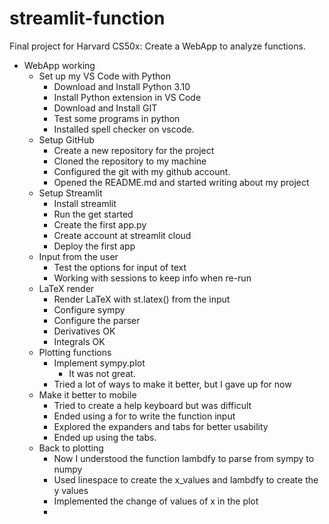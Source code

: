 # streamlit-function
Final project for Harvard CS50x: Create a WebApp to analyze functions.

- WebApp working
    - Set up my VS Code with Python
        - Download and Install Python 3.10
        - Install Python extension in VS Code
        - Download and Install GIT
        - Test some programs in python
        - Installed spell checker on vscode.
    - Setup GitHub
        - Create a new repository for the project
        - Cloned the repository to my machine
        - Configured the git with my github account.
        - Opened the README.md and started writing about my project
    - Setup Streamlit
        - Install streamlit
        - Run the get started 
        - Create the first app.py
        - Create account at streamlit cloud
        - Deploy the first app
    - Input from the user
        - Test the options for input of text
        - Working with sessions to keep info when re-run
    - LaTeX render
        - Render LaTeX with st.latex() from the input
        - Configure sympy 
        - Configure the parser
        - Derivatives OK
        - Integrals OK
    - Plotting functions
        - Implement sympy.plot
            - It was not great. 
        - Tried a lot of ways to make it better, but I gave up for now
    - Make it better to mobile
        - Tried to create a help keyboard but was difficult
        - Ended using a for to write the function input
        - Explored the expanders and tabs for better usability
        - Ended up using the tabs. 
    - Back to plotting
        - Now I understood the function lambdfy to parse from sympy to numpy
        - Used linespace to create the x_values and lambdfy to create the y values
        - Implemented the change of values of x in the plot
        - 

